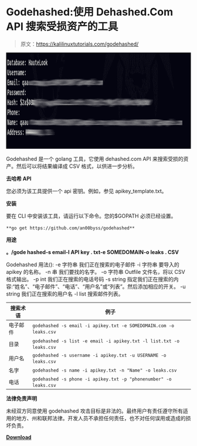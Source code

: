 # Godehashed:使用 Dehashed.Com API 搜索受损资产的工具

> 原文：<https://kalilinuxtutorials.com/godehashed/>

[![Godehashed : Tool That Uses The Dehashed.Com API To Search For Compromised Assets](img//e67367916093e84603de91ae8682322d.png "Godehashed : Tool That Uses The Dehashed.Com API To Search For Compromised Assets")](https://1.bp.blogspot.com/-O6_QQ4oacjE/YF5ZSwDa5BI/AAAAAAAAIpc/QtKch9nZWJs3CgetLlKU6A-SklzX0sLpQCLcBGAsYHQ/s728/Godehashed.png)

Godehashed 是一个 golang 工具，它使用 dehashed.com API 来搜索受损的资产。然后可以将结果编译成 CSV 格式，以供进一步分析。

**去哈希 API**

您必须为该工具提供一个 api 密钥。例如，参见 apikey_template.txt。

**安装**

要在 CLI 中安装该工具，请运行以下命令。您的$GOPATH 必须已经设置。

`**go get https://github.com/an00byss/godehashed**`

**用途**

**。/gode hashed-s email-I API key . txt-e SOMEDOMAIN-o leaks . CSV**

Godehashed 用法():
-e 字符串
我们正在搜索的电子邮件
-i 字符串
要导入的 apikey 的名称。
-n 串
我们要找的名字。
-o 字符串
Outfile 文件名，将以 CSV 格式输出。
-p int
我们正在搜索的电话号码
-s string
指定我们正在搜索的内容:“姓名”、“电子邮件”、“电话”、“用户名”或“列表”。然后添加相应的开关。
-u string
我们正在搜索的用户名
-l list
搜索邮件列表。

| 搜索术语 | 例子 |
| --- | --- |
| 电子邮件 | `godehashed -s email -i apikey.txt -e SOMEDOMAIN.com -o leaks.csv` |
| 目录 | `godehashed -s list -e email -i apikey.txt -l list.txt -o leaks.csv` |
| 用户名 | `godehashed -s username -i apikey.txt -u USERNAME -o leaks.csv` |
| 名字 | `godehashed -s name -i apikey.txt -n "Name" -o leaks.csv` |
| 电话 | `godehashed -s phone -i apikey.txt -p "phonenumber" -o leaks.csv` |

**法律免责声明**

未经双方同意使用 godehashed 攻击目标是非法的。最终用户有责任遵守所有适用的地方、州和联邦法律。开发人员不承担任何责任，也不对任何误用或造成的损坏负责。

[**Download**](https://github.com/an00byss/godehashed)